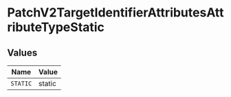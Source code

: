 # PatchV2TargetIdentifierAttributesAttributeTypeStatic


## Values

| Name     | Value    |
| -------- | -------- |
| `STATIC` | static   |